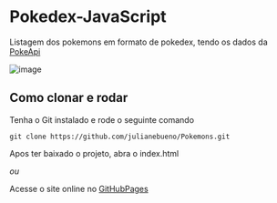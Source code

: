 # Pokedex-JavaScript

Listagem dos pokemons em formato de pokedex, tendo os dados da [PokeApi](https://pokeapi.co/)

![image](https://github.com/julianebueno/Pokemons/assets/101444020/660001dc-852d-4dc7-a759-82b2b2f613b2)

## Como clonar e rodar

Tenha o Git instalado e rode o seguinte comando
```
git clone https://github.com/julianebueno/Pokemons.git
```
Apos ter baixado o projeto, abra o index.html 

*ou*

Acesse o site online no [GitHubPages](https://julianebueno.github.io/Pokemons/)
